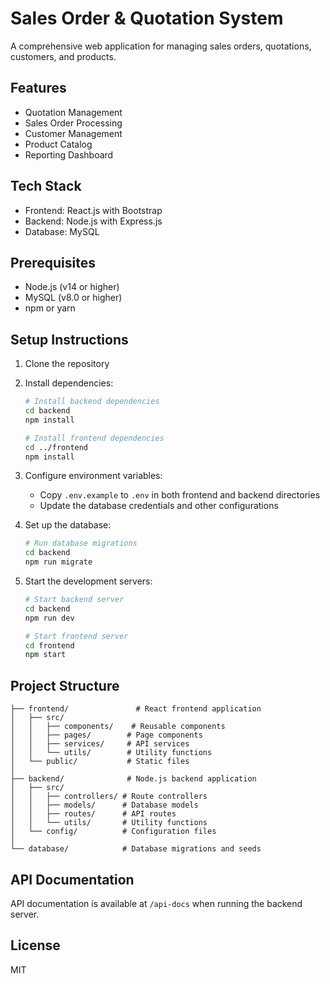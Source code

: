 # Sales Order & Quotation System

A comprehensive web application for managing sales orders, quotations, customers, and products.

## Features

- Quotation Management
- Sales Order Processing
- Customer Management
- Product Catalog
- Reporting Dashboard

## Tech Stack

- Frontend: React.js with Bootstrap
- Backend: Node.js with Express.js
- Database: MySQL

## Prerequisites

- Node.js (v14 or higher)
- MySQL (v8.0 or higher)
- npm or yarn

## Setup Instructions

1. Clone the repository
2. Install dependencies:
   ```bash
   # Install backend dependencies
   cd backend
   npm install

   # Install frontend dependencies
   cd ../frontend
   npm install
   ```

3. Configure environment variables:
   - Copy `.env.example` to `.env` in both frontend and backend directories
   - Update the database credentials and other configurations

4. Set up the database:
   ```bash
   # Run database migrations
   cd backend
   npm run migrate
   ```

5. Start the development servers:
   ```bash
   # Start backend server
   cd backend
   npm run dev

   # Start frontend server
   cd frontend
   npm start
   ```

## Project Structure

```
├── frontend/               # React frontend application
│   ├── src/
│   │   ├── components/    # Reusable components
│   │   ├── pages/        # Page components
│   │   ├── services/     # API services
│   │   └── utils/        # Utility functions
│   └── public/           # Static files
│
├── backend/              # Node.js backend application
│   ├── src/
│   │   ├── controllers/ # Route controllers
│   │   ├── models/      # Database models
│   │   ├── routes/      # API routes
│   │   └── utils/       # Utility functions
│   └── config/          # Configuration files
│
└── database/            # Database migrations and seeds
```

## API Documentation

API documentation is available at `/api-docs` when running the backend server.

## License

MIT 